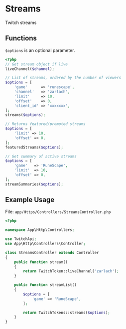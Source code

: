 # Streams

Twitch streams

## Functions

```$options``` is an optional parameter.

```php
<?php
// Get stream object if live
liveChannel($channel);

// List of streams, ordered by the number of viewers
$options = [
    'game'      => 'runescape',
    'channel'   => 'zarlach',
    'limit'     => 10,
    'offset'    => 0,
    'client_id' => 'xxxxxxx',
];
streams($options);

// Returns featured/promoted streams
$options = [
    'limit' => 10,
    'offset' => 0,
];
featuredStreams($options);

// Get summary of active streams
$options = [
    'game'   => 'RuneScape',
    'limit'  => 10,
    'offset' => 0,
];
streamSummaries($options);

```

## Example Usage

File: ```app/Https/Controllers/StreamsController.php```

```php
<?php

namespace App\Http\Controllers;

use TwitchApi;
use App\Http\Controllers\Controller;

class StreamsController extends Controller
{
    public function stream()
    {
        return TwitchToken::liveChannel('zarlach');
    }

    public function streamList()
    {
        $options = [
            'game' => 'RuneScape',
        ];

        return TwitchTokens::streams($options);
    }
}
```
